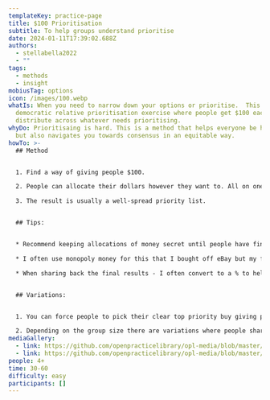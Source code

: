 ```yaml
---
templateKey: practice-page
title: $100 Prioritisation
subtitle: To help groups understand prioritise
date: 2024-01-11T17:39:02.688Z
authors:
  - stellabella2022
  - ""
tags:
  - methods
  - insight
mobiusTag: options
icon: /images/100.webp
whatIs: W﻿hen you need to narrow down your options or prioritise.  This is a
  democratic relative prioritisation exercise where people get $100 each to
  distribute across whatever needs prioritising.
whyDo: P﻿rioritisaing is hard. This is a method that helps everyone be heard,
  but also navigates you towards consensus in an equitable way.
howTo: >-
  ## M﻿ethod


  1. F﻿ind a way of giving people $100.

  2. P﻿eople can allocate their dollars however they want to. All on one item or spread their cash about!  They have to decide how much they value that thing and then use their dollars to represent that.  

  3. The result is usually a well-spread priority list.


  ## Tips:


  * Recommend keeping allocations of money secret until people have finished working out where they are putting their $100 to avoid any tactical voting and maintain the suspense

  * ﻿I often use monopoly money for this that I bought off eBay but my favourite is to create customer currency that personalises the exercise to the group e.g. Bella Bucks or Red Hat Rupeesed. You can also just use post-its! 

  * W﻿hen sharing back the final results - I often convert to a % to help people understand final numbers more easily. 


  ## V﻿ariations: 


  1. You can force people to pick their clear top priority buy giving people certain  notes. For example 2x $50 means they can only pick two things, where 10x $10 gives them more flexibility to spread or back certain things more highly. My preference is combination of both with 1x$50, 1x$20, 2x$10 2x$5. 

  2. D﻿epending on the group size there are variations where people share a $100 allowance. This can be the whole group, or pairs small group or pairs. This can make counting easier in large groups and also gives rise to some really good conversations. My preference is to use [1-2-4-All ](https://openpracticelibrary.com/practice/1-2-4-all/)practice because, like planning poker, the conversation is super valuable and drives alignment.
mediaGallery:
  - link: https://github.com/openpracticelibrary/opl-media/blob/master/100-prioritise-1.jpeg?raw=true
  - link: https://github.com/openpracticelibrary/opl-media/blob/master/100-prioritise-2.jpeg?raw=true
people: 4+
time: 30-60
difficulty: easy
participants: []
---
```

